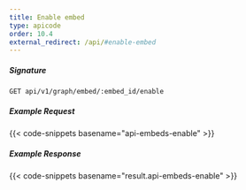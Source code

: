 ```yaml
---
title: Enable embed
type: apicode
order: 10.4
external_redirect: /api/#enable-embed
---
```


##### Signature

`GET api/v1/graph/embed/:embed_id/enable`

##### Example Request

{{< code-snippets basename="api-embeds-enable" >}}

##### Example Response

{{< code-snippets basename="result.api-embeds-enable" >}}
